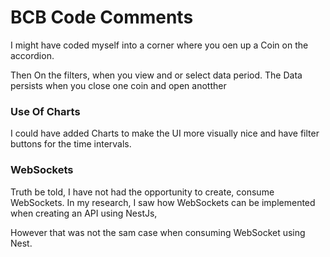 # BCB Code Comments

I might have coded myself into a corner where you oen up a Coin on the accordion.
                            
Then On the filters, when you view and or select data period. The Data persists when you close one coin and open anotther

### Use Of Charts
I could have added Charts to make the UI more visually nice and have filter buttons for the time intervals.


### WebSockets
Truth be told, I have not had the opportunity to create, consume WebSockets.
In my research, I saw how WebSockets can be implemented when creating an API using NestJs, 

However that was not the sam case when consuming WebSocket using Nest.

